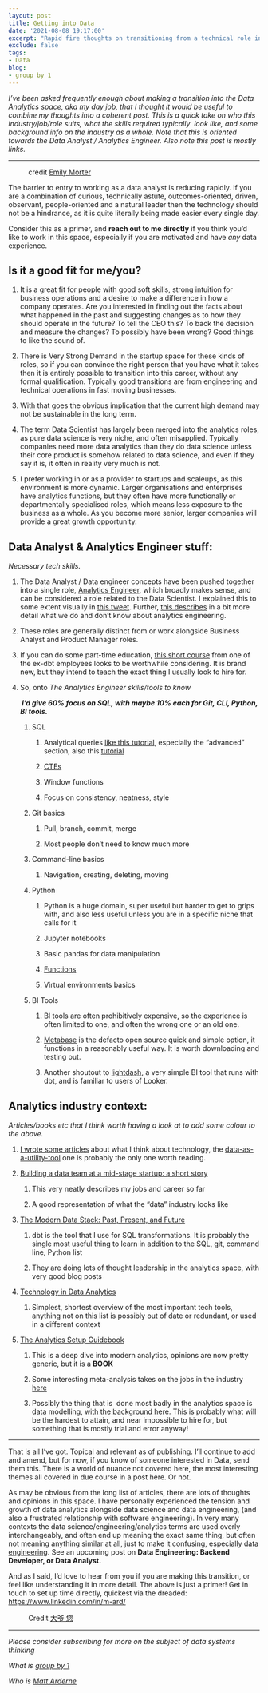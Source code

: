 ```yaml
---
layout: post
title: Getting into Data
date: '2021-08-08 19:17:00'
excerpt: "Rapid fire thoughts on transitioning from a technical role into data. I’ve been asked frequently enough about making a transition into the Data Analytics space, aka my day job, that I thought it would be useful to combine my thoughts into a coherent post. This is a quick take on who this industry/job/role suits, what the skills required typically&nbsp; look like, and some background info on the industry as a whole. Note that this is oriented towards the Data Analyst / Analytics Engineer."
exclude: false
tags:
- Data
blog:
- group by 1
---
```


<p><em>I’ve been asked frequently enough about making a transition into the Data Analytics space, aka my day job, that I thought it would be useful to combine my thoughts into a coherent post. This is a quick take on who this industry/job/role suits, what the skills required typically&nbsp; look like, and some background info on the industry as a whole. Note that this is oriented towards the Data Analyst / Analytics Engineer. Also note this post is mostly links.</em></p><div><hr></div><div class="captioned-image-container"><figure><a class="image-link image2 image2-971-1456" target="_blank" href="https://cdn.substack.com/image/fetch/f_auto,q_auto:good,fl_progressive:steep/https%3A%2F%2Fbucketeer-e05bbc84-baa3-437e-9518-adb32be77984.s3.amazonaws.com%2Fpublic%2Fimages%2F198998f2-5862-4f45-8838-1c50b1128820_5184x3456.jpeg"><img src="https://bucketeer-e05bbc84-baa3-437e-9518-adb32be77984.s3.amazonaws.com/public/images/198998f2-5862-4f45-8838-1c50b1128820_5184x3456.jpeg" data-attrs="{&quot;src&quot;:&quot;https://bucketeer-e05bbc84-baa3-437e-9518-adb32be77984.s3.amazonaws.com/public/images/198998f2-5862-4f45-8838-1c50b1128820_5184x3456.jpeg&quot;,&quot;height&quot;:971,&quot;width&quot;:1456,&quot;resizeWidth&quot;:null,&quot;bytes&quot;:1279409,&quot;alt&quot;:null,&quot;title&quot;:null,&quot;type&quot;:&quot;image/jpeg&quot;,&quot;href&quot;:null}" alt=""><style>
          a.image2.image-link.image2-971-1456 {
            padding-bottom: 66.68956043956044%;
            padding-bottom: min(66.68956043956044%, 971px);
            width: 100%;
            height: 0;
          }
          a.image2.image-link.image2-971-1456 img {
            max-width: 1456px;
            max-height: 971px;
          }
        </style></a><figcaption class="image-caption">credit <a href="https://unsplash.com/@emilymorter?utm_source=unsplash&amp;utm_medium=referral&amp;utm_content=creditCopyText">Emily Morter</a></figcaption></figure></div><p>The barrier to entry to working as a data analyst is reducing rapidly. If you are a combination of curious, technically astute, outcomes-oriented, driven, observant, people-oriented and a natural leader then the technology should not be a hindrance, as it is quite literally being made easier every single day.</p><p>Consider this as a primer, and <strong>reach out to me directly</strong> if you think you’d like to work in this space, especially if you are motivated and have <em>any</em> data experience. </p><h2><strong>Is it a good fit for me/you?</strong></h2><ol><li><p>It is a great fit for people with good soft skills, strong intuition for business operations and a desire to make a difference in how a company operates. Are you interested in finding out the facts about what happened in the past and suggesting changes as to how they should operate in the future? To tell the CEO this? To back the decision and measure the changes? To possibly have been wrong? Good things to like the sound of.</p></li><li><p>There is Very Strong Demand in the startup space for these kinds of roles, so if you can convince the right person that you have what it takes then it is entirely possible to transition into this career, without any formal qualification. Typically good transitions are from engineering and technical operations in fast moving businesses.</p></li><li><p>With that goes the obvious implication that the current high demand may not be sustainable in the long term.&nbsp;</p></li><li><p>The term Data Scientist has largely been merged into the analytics roles, as pure data science is very niche, and often misapplied. Typically companies need more data analytics than they do data science unless their core product is somehow related to data science, and even if they say it is, it often in reality very much is not.</p></li><li><p>I prefer working in or as a provider to startups and scaleups, as this environment is more dynamic. Larger organisations and enterprises have analytics functions, but they often have more functionally or departmentally specialised roles, which means less exposure to the business as a whole. As you become more senior, larger companies will provide a great growth opportunity.&nbsp;</p></li></ol><h2><strong>Data Analyst &amp; Analytics Engineer stuff: </strong></h2><p><em>Necessary tech skills. </em></p><ol><li><p>The Data Analyst / Data engineer concepts have been pushed together into a single role, <a href="https://www.getdbt.com/what-is-analytics-engineering/">Analytics Engineer</a>, which broadly makes sense, and can be considered a role related to the Data Scientist. I explained this to some extent visually in <a href="https://twitter.com/rdrn_/status/1314115799951515649">this tweet</a>. Further, <a href="https://www.holistics.io/blog/what-we-know-and-dont-know-about-analytics-engineering/">this describes</a> in a bit more detail what we do and don’t know about analytics engineering.</p></li><li><p>These roles are generally distinct from or work alongside Business Analyst and Product Manager roles. </p></li><li><p>If you can do some part-time education, <a href="https://analyticsengineers.club/">this short course</a> from one of the ex-dbt employees looks to be worthwhile considering. It is brand new, but they intend to teach the exact thing I usually look to hire for.</p></li><li><p>So, onto <em>The Analytics Engineer skills/tools to know</em></p><p><em><strong>&nbsp;I’d give 60% focus on SQL, with maybe 10% each for Git, CLI, Python, BI tools.</strong></em></p><ol><li><p>SQL</p><ol><li><p>Analytical queries <a href="https://mode.com/sql-tutorial/">like this tutorial</a>, especially the “advanced” section, also this <a href="https://popsql.com/sql-templates">tutorial</a></p></li><li><p><a href="https://mode.com/blog/use-common-table-expressions-to-keep-your-sql-clean/">CTEs</a></p></li><li><p>Window functions</p></li><li><p>Focus on consistency, neatness, style</p></li></ol></li><li><p>Git basics</p><ol><li><p>Pull, branch, commit, merge</p></li><li><p>Most people don’t need to know much more</p></li></ol></li><li><p>Command-line basics</p><ol><li><p>Navigation, creating, deleting, moving</p></li></ol></li><li><p>Python</p><ol><li><p>Python is a huge domain, super useful but harder to get to grips with, and also less useful unless you are in a specific niche that calls for it</p></li><li><p>Jupyter notebooks</p></li><li><p>Basic pandas for data manipulation</p></li><li><p><a href="https://realpython.com/defining-your-own-python-function/#the-importance-of-python-functions">Functions</a></p></li><li><p>Virtual environments basics</p></li></ol></li><li><p>BI Tools</p><ol><li><p>BI tools are often prohibitively expensive, so the experience is often limited to one, and often the wrong one or an old one.</p></li><li><p><a href="https://www.metabase.com/">Metabase</a> is the defacto open source quick and simple option, it functions in a reasonably useful way. It is worth downloading and testing out.&nbsp;</p></li><li><p>Another shoutout to <a href="https://www.lightdash.com/">lightdash</a>, a very simple BI tool that runs with dbt, and is familiar to users of Looker.</p></li></ol></li></ol></li></ol><h2><strong>Analytics industry context:</strong> </h2><p><em>Articles/books etc that I think worth having a look at to add some colour to the above.</em></p><ol><li><p><a href="https://groupby1.substack.com/">I wrote some articles</a> about what I think about technology, the <a href="https://groupby1.substack.com/p/data-as-a-utility-tool">data-as-a-utility-tool</a> one is probably the only one worth reading.</p></li><li><p><a href="https://erikbern.com/2021/07/07/the-data-team-a-short-story.html">Building a data team at a mid-stage startup: a short story</a></p><ol><li><p>This very neatly describes my jobs and career so far&nbsp;</p></li><li><p>A good representation of what the “data” industry looks like</p></li></ol></li><li><p><a href="https://blog.getdbt.com/future-of-the-modern-data-stack/">The Modern Data Stack: Past, Present, and Future</a></p><ol><li><p>dbt is the tool that I use for SQL transformations. It is probably the single most useful thing to learn in addition to the SQL, git, command line, Python list</p></li><li><p>They are doing lots of thought leadership in the analytics space, with very good blog posts</p></li></ol></li><li><p><a href="https://technically.dev/posts/what-your-data-team-is-using">Technology in Data Analytics</a></p><ol><li><p>Simplest, shortest overview of the most important tech tools, anything not on this list is possibly out of date or redundant, or used in a different context</p></li></ol></li><li><p><a href="https://www.holistics.io/books/setup-analytics/start-here-introduction/">The Analytics Setup Guidebook</a></p><ol><li><p>This is a deep dive into modern analytics, opinions are now pretty generic, but it is a <strong>BOOK</strong></p></li><li><p>Some interesting meta-analysis takes on the jobs in the industry <a href="https://www.holistics.io/books/setup-analytics/data-servicing-a-tale-of-three-jobs/">here</a></p></li><li><p>Possibly the thing that is&nbsp; done most badly in the analytics space is data modelling, <a href="https://www.holistics.io/books/setup-analytics/data-modeling-layer-and-concepts/">with the background here</a>. This is probably what will be the hardest to attain, and near impossible to hire for, but something that is mostly trial and error anyway!</p></li></ol></li></ol><div><hr></div><p>That is all I’ve got. Topical and relevant as of publishing. I’ll continue to add and amend, but for now, if you know of someone interested in Data, send them this. There is a world of nuance not covered here, the most interesting themes all covered in due course in a post here. Or not.&nbsp;</p><p>As may be obvious from the long list of articles, there are lots of thoughts and opinions in this space. I have personally experienced the tension and growth of data analytics alongside data science and data engineering, (and also a frustrated relationship with software engineering). In very many contexts the data science/engineering/analytics terms are used overly interchangeably, and often end up meaning the exact same thing, but often not meaning anything similar at all, just to make it confusing, especially <a href="https://news.ycombinator.com/item?id=27779264">data engineering</a>. See an upcoming post on <strong>Data Engineering: Backend Developer, or Data Analyst.</strong></p><p>And as I said, I’d love to hear from you if you are making this transition, or feel like understanding it in more detail. The above is just a primer! Get in touch to set up time directly, quickest via the dreaded: <a href="https://www.linkedin.com/in/m-ard/">https://www.linkedin.com/in/m-ard/</a></p><div class="captioned-image-container"><figure><a class="image-link image2 image2-2330-1456" target="_blank" href="https://cdn.substack.com/image/fetch/f_auto,q_auto:good,fl_progressive:steep/https%3A%2F%2Fbucketeer-e05bbc84-baa3-437e-9518-adb32be77984.s3.amazonaws.com%2Fpublic%2Fimages%2F5ce95f1e-c7e4-480f-abf9-58bdb98920c8_1920x3072.jpeg"><img src="https://bucketeer-e05bbc84-baa3-437e-9518-adb32be77984.s3.amazonaws.com/public/images/5ce95f1e-c7e4-480f-abf9-58bdb98920c8_1920x3072.jpeg" data-attrs="{&quot;src&quot;:&quot;https://bucketeer-e05bbc84-baa3-437e-9518-adb32be77984.s3.amazonaws.com/public/images/5ce95f1e-c7e4-480f-abf9-58bdb98920c8_1920x3072.jpeg&quot;,&quot;height&quot;:2330,&quot;width&quot;:1456,&quot;resizeWidth&quot;:null,&quot;bytes&quot;:456121,&quot;alt&quot;:null,&quot;title&quot;:null,&quot;type&quot;:&quot;image/jpeg&quot;,&quot;href&quot;:null}" alt=""><style>
          a.image2.image-link.image2-2330-1456 {
            padding-bottom: 160.02747252747253%;
            padding-bottom: min(160.02747252747253%, 2330px);
            width: 100%;
            height: 0;
          }
          a.image2.image-link.image2-2330-1456 img {
            max-width: 1456px;
            max-height: 2330px;
          }
        </style></a><figcaption class="image-caption">Credit <a href="https://unsplash.com/@dayee?utm_source=unsplash&amp;utm_medium=referral&amp;utm_content=creditCopyText">大爷 您</a> </figcaption></figure></div><div><hr></div><p><em>Please consider subscribing for more on the subject of data systems thinking</em></p><p><em>What is <a href="https://groupby1.substack.com/about">group by 1</a></em></p><p><em>Who is <a href="https://rdrn.dev/?utm_source=groupby1.substack.com">Matt Arderne</a></em></p>
